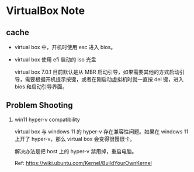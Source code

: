 # VirtualBox Note

## cache

* virtual box 中，开机时使用 esc 进入 bios。

* virtual box 使用 efi 启动的 iso 光盘

    virtual box 7.0.1 目前默认是从 MBR 启动引导，如果需要其他的方式启动引导，需要根据开机提示按键，或者在刚启动虚拟机时就一直按 del 键，进入 bios 和启动引导界面。

## Problem Shooting

1. win11 hyper-v compatibility

    virtual box 与 windows 11 的 hyper-v 存在兼容性问题。如果在 windows 11 上开了 hyper-v，那么 virtual box 会变得很慢很卡。

    解决办法是把 host 上的 hyper-v 禁用掉，重启电脑。

    Ref: <https://wiki.ubuntu.com/Kernel/BuildYourOwnKernel>